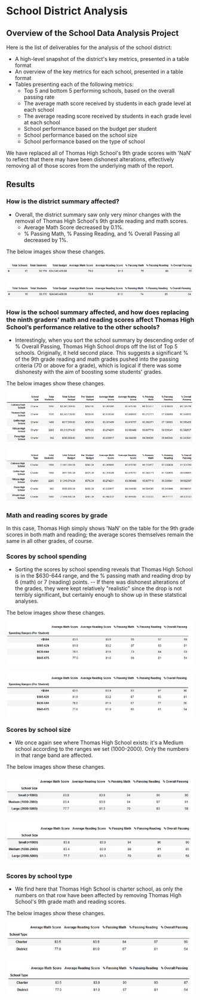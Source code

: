 # School District Analysis

## Overview of the School Data Analysis Project
Here is the list of deliverables for the analysis of the school district: 
- A high-level snapshot of the district's key metrics, presented in a table format
- An overview of the key metrics for each school, presented in a table format
- Tables presenting each of the following metrics:
	- Top 5 and bottom 5 performing schools, based on the overall passing rate
	- The average math score received by students in each grade level at each school
	- The average reading score received by students in each grade level at each school
	- School performance based on the budget per student
	- School performance based on the school size 
	- School performance based on the type of school

We have replaced all of Thomas High School's 9th grade scores with 'NaN' to reflect that there may have been dishonest alterations, effectively removing all of those scores from the underlying math of the report.

## Results
### How is the district summary affected?
- Overall, the district summary saw only very minor changes with the removal of Thomas High School's 9th grade reading and math scores.
	- Average Math Score decreased by 0.1%.
	- % Passing Math, % Passing Reading, and % Overall Passing all decreased by 1%.

The below images show these changes.

![District summary with THS](https://github.com/timbannock/school-district-analysis/blob/master/Resources/district_summary_w_THS.PNG)

![District summary without THS](https://github.com/timbannock/school-district-analysis/blob/master/Resources/district_summary_wo_THS.PNG)

### How is the school summary affected, and how does replacing the ninth graders’ math and reading scores affect Thomas High School’s performance relative to the other schools?
- Interestingly, when you sort the school summary by descending order of % Overall Passing, Thomas High School drops off the list of Top 5 schools. Originally, it held second place. This suggests a significant % of the 9th grade reading and math grades pushed into the passing criteria (70 or above for a grade), which is logical if there was some dishonesty with the aim of boosting some students' grades.

The below images show these changes.

![School summary with THS](https://github.com/timbannock/school-district-analysis/blob/master/Resources/school_summary_descending_w_THS.PNG)

![School summary without THS](https://github.com/timbannock/school-district-analysis/blob/master/Resources/school_summary_descending_wo_THS.PNG)

### Math and reading scores by grade
In this case, Thomas High simply shows 'NaN' on the table for the 9th grade scores in both math and reading; the average scores themselves remain the same in all other grades, of course.

### Scores by school spending
- Sorting the scores by school spending reveals that Thomas High School is in the $630-644 range, and the % passing math and reading drop by 6 (math) or 7 (reading) points.
	-- If there was dishonest alterations of the grades, they were kept relatively "realistic" since the drop is not terribly significant, but certainly enough to show up in these statstical analyses.

The below images show these changes.

![School spending with THS](https://github.com/timbannock/school-district-analysis/blob/master/Resources/school_spending_w_THS.PNG)

![School spending without THS](https://github.com/timbannock/school-district-analysis/blob/master/Resources/school_spending_wo_THS.PNG)

### Scores by school size
- We once again see where Thomas High School exists: it's a Medium school according to the ranges we set (1000-2000). Only the numbers in that range band are affected.

The below images show these changes.

![School size with THS](https://github.com/timbannock/school-district-analysis/blob/master/Resources/school_size_w_THS.PNG)

![School size without THS](https://github.com/timbannock/school-district-analysis/blob/master/Resources/school_size_wo_THS.PNG)

### Scores by school type
- We find here that Thomas High School is charter school, as only the numbers on that row have been affected by removing Thomas High School's 9th grade math and reading scores.

The below images show these changes.

![School type with THS](https://github.com/timbannock/school-district-analysis/blob/master/Resources/school_type_w_THS.PNG)

![School type without THS](https://github.com/timbannock/school-district-analysis/blob/master/Resources/school_type_wo_THS.PNG)
